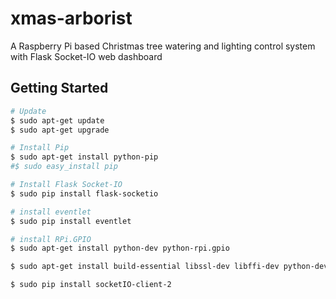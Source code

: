 # xmas-arborist
A Raspberry Pi based Christmas tree watering and lighting control system with Flask Socket-IO web dashboard
## Getting Started
```bash
# Update
$ sudo apt-get update
$ sudo apt-get upgrade

# Install Pip
$ sudo apt-get install python-pip
#$ sudo easy_install pip

# Install Flask Socket-IO
$ sudo pip install flask-socketio

# install eventlet
$ sudo pip install eventlet

# install RPi.GPIO
$ sudo apt-get install python-dev python-rpi.gpio

$ sudo apt-get install build-essential libssl-dev libffi-dev python-dev

$ sudo pip install socketIO-client-2
```
